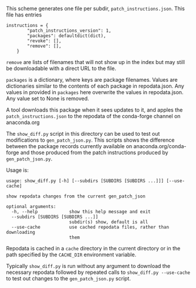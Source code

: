 This scheme generates one file per subdir, ``patch_instructions.json``.  This file has entries

```
instructions = {
        "patch_instructions_version": 1,
        "packages": defaultdict(dict),
        "revoke": [],
        "remove": [],
    }
```

``remove`` are lists of filenames that will not show up in the index but may still be downloadable with a direct URL to the file.

``packages`` is a dictionary, where keys are package filenames.  Values are dictionaries similar to the contents of each package in repodata.json.  Any values in provided in ``packages`` here overwrite the values in repodata.json.  Any value set to None is removed.

A tool downloads this package when it sees updates to it, and apples the ``patch_instructions.json``
to the repodata of the conda-forge channel on anaconda.org

The ``show_diff.py`` script in this directory can be used to test out
modifications to ``gen_patch_json.py``.  This scripts shows the difference
between the package records currently available on anaconda.org/conda-forge and those
produced from the patch instructions produced by ``gen_patch_json.py``.

Usage is:

```
usage: show_diff.py [-h] [--subdirs [SUBDIRS [SUBDIRS ...]]] [--use-cache]

show repodata changes from the current gen_patch_json

optional arguments:
  -h, --help            show this help message and exit
  --subdirs [SUBDIRS [SUBDIRS ...]]
                        subdir(s) show, default is all
  --use-cache           use cached repodata files, rather than downloading
                        them

```

Repodata is cached in a ``cache`` directory in the current directory or in the
path specified by the ``CACHE_DIR`` environment variable.

Typically ``show_diff.py`` is run without any argument to download the
necessary repodata followed by repeated calls to ``show_diff.py --use-cache``
to test out changes to the ``gen_patch_json.py`` script.
